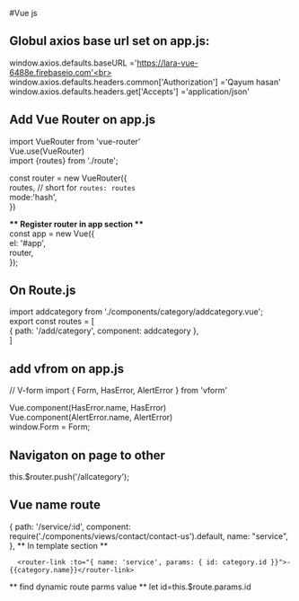 #Vue js
## Globul axios base url set on app.js:
  window.axios.defaults.baseURL ='https://lara-vue-6488e.firebaseio.com'<br>
  window.axios.defaults.headers.common['Authorization'] ='Qayum hasan'<br>
  window.axios.defaults.headers.get['Accepts'] ='application/json'<br>
  
## Add Vue Router on app.js
  import VueRouter from 'vue-router'<br>
  Vue.use(VueRouter)<br>
  import {routes} from './route';<br>
  
  const router = new VueRouter({ <br>
    routes, // short for `routes: routes`<br>
    mode:'hash',<br>
  })<br>
  
  <b>** Register router in app section **</b> <br>
    const app = new Vue({ <br>
      el: '#app',<br>
      router, <br>
    });
  
## On Route.js
  import addcategory from './components/category/addcategory.vue';<br>
  export const routes = [<br>
    { path: '/add/category', component: addcategory },<br>
  ]<br>
 
## add vfrom on app.js
  // V-form
import { Form, HasError, AlertError } from 'vform'<br>

Vue.component(HasError.name, HasError)<br>
Vue.component(AlertError.name, AlertError)<br>
window.Form = Form;<br>

## Navigaton on page to other 
  this.$router.push('/allcategory');
## Vue name route
  {
        path: '/service/:id',
        component: require('./components/views/contact/contact-us').default,
        name: "service",
    },
  ** In template section **
  
      <router-link :to="{ name: 'service', params: { id: category.id }}">- {{category.name}}</router-link>
  
  ** find dynamic route parms value **
      let id=this.$route.params.id
  
